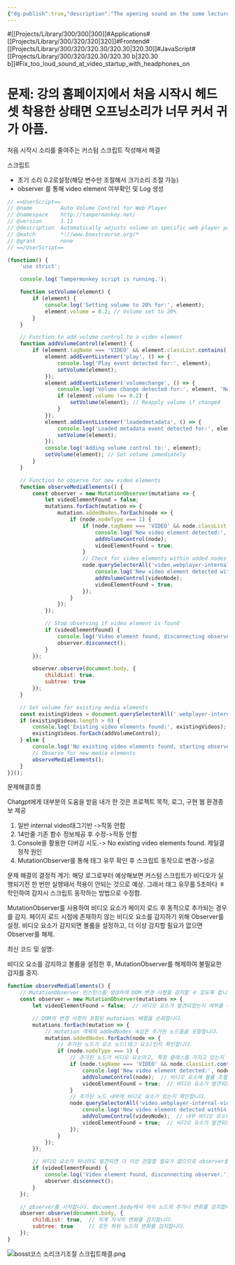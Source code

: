 ```yaml
---
{"dg-publish":true,"description":"The opening sound on the some lecture homepage is too loud and hurts my ears when I wear a headset. I wrote a custom script to reduce the sound on the first startup.","permalink":"/projects/library/300/320/320-30/320-30-b/","dgPassFrontmatter":true,"noteIcon":"0","created":"2024-06-19T20:36:42.655+09:00","updated":"2024-06-20T02:39:49.660+09:00"}
---
```


#[[Projects/Library/300/300\|300]]#Applications#[[Projects/Library/300/320/320\|320]]#Frontend#[[Projects/Library/300/320/320.30/320.30\|320.30]]#JavaScript#[[Projects/Library/300/320/320.30/320.30 b\|320.30 b]]#Fix_too_loud_sound_at_video_startup_with_headphones_on


# 문제: 강의 홈페이지에서 처음 시작시 헤드셋 착용한 상태면 오프닝소리가 너무 커서 귀가 아픔.
처음 시작시 소리를 줄여주는 커스텀 스크립트 작성해서 해결


스크립트
- 초기 소리 0.2로설정(해당 변수만 조절해서  크기소리 조절 가능)
- observer 를 통해 video element 여부확인 및 Log  생성
``` js
// ==UserScript==
// @name         Auto Volume Control for Web Player
// @namespace    http://tampermonkey.net/
// @version      1.11
// @description  Automatically adjusts volume on specific web player pages.
// @match        *://www.boostcourse.org/*
// @grant        none
// ==/UserScript==

(function() {
    'use strict';

    console.log('Tampermonkey script is running.');

    function setVolume(element) {
        if (element) {
            console.log('Setting volume to 20% for:', element);
            element.volume = 0.2; // Volume set to 20%
        }
    }

    // Function to add volume control to a video element
    function addVolumeControl(element) {
        if (element.tagName === 'VIDEO' && element.classList.contains('webplayer-internal-video')) {
            element.addEventListener('play', () => {
                console.log('Play event detected for:', element);
                setVolume(element);
            });
            element.addEventListener('volumechange', () => {
                console.log('Volume change detected for:', element, 'New volume:', element.volume);
                if (element.volume !== 0.2) {
                    setVolume(element); // Reapply volume if changed
                }
            });
            element.addEventListener('loadedmetadata', () => {
                console.log('Loaded metadata event detected for:', element);
                setVolume(element);
            });
            console.log('Adding volume control to:', element);
            setVolume(element); // Set volume immediately
        }
    }

    // Function to observe for new video elements
    function observeMediaElements() {
        const observer = new MutationObserver(mutations => {
            let videoElementFound = false;
            mutations.forEach(mutation => {
                mutation.addedNodes.forEach(node => {
                    if (node.nodeType === 1) {
                        if (node.tagName === 'VIDEO' && node.classList.contains('webplayer-internal-video')) {
                            console.log('New video element detected:', node);
                            addVolumeControl(node);
                            videoElementFound = true;
                        }
                        // Check for video elements within added nodes
                        node.querySelectorAll('video.webplayer-internal-video').forEach(videoNode => {
                            console.log('New video element detected within node:', videoNode);
                            addVolumeControl(videoNode);
                            videoElementFound = true;
                        });
                    }
                });
            });

            // Stop observing if video element is found
            if (videoElementFound) {
                console.log('Video element found, disconnecting observer.');
                observer.disconnect();
            }
        });

        observer.observe(document.body, {
            childList: true,
            subtree: true
        });
    }

    // Set volume for existing media elements
    const existingVideos = document.querySelectorAll('.webplayer-internal-video');
    if (existingVideos.length > 0) {
        console.log('Existing video elements found:', existingVideos);
        existingVideos.forEach(addVolumeControl);
    } else {
        console.log('No existing video elements found, starting observer.');
        // Observe for new media elements
        observeMediaElements();
    }
})();

```




문제해결흐름

Chatgpt에게 대부분의 도움을 받음 내가 한 것은 프로젝트 목적, 로그, 구현 웹 환경종보 제공

1. 일반 internal video태그기반 ->작동 안함
2. 14만줄 기존 함수 정보제공 후 수정->작동 안함
3. Console을 활용한 디버깅 시도.-> No existing video elements found. 제일결정적 원인
4. MutationObserver를 통해 태그 유무 확인 후 스크립트 동작으로 변경->성공

문제 해결의 결정적 계기:
해당 로그로부터 예상해보면 커스텀 스크립트가 비디오가 실행되기전 한 번만 실행돼서 적용이 안되는 것으로 예상. 그래서 태그 유무를 5초마다 ㅎ학인하여 감지시 스크립트 동작하는 방법으로 수정함.

MutationObserver를 사용하여 비디오 요소가 페이지 로드 후 동적으로 추가되는 경우를 감지.
페이지 로드 시점에 존재하지 않는 비디오 요소를 감지하기 위해 Observer를 설정.
비디오 요소가 감지되면 볼륨을 설정하고, 더 이상 감지할 필요가 없으면 Observer를 해제.

최신 코드 및 설명:

비디오 요소를 감지하고 볼륨을 설정한 후, MutationObserver를 해제하여 불필요한 감지를 중지.
``` js
function observeMediaElements() {
    // MutationObserver 인스턴스를 생성하여 DOM 변경 사항을 감지할 수 있도록 합니다.
    const observer = new MutationObserver(mutations => {
        let videoElementFound = false;  // 비디오 요소가 발견되었는지 여부를 추적하기 위한 변수입니다.

        // DOM의 변경 사항이 포함된 mutations 배열을 순회합니다.
        mutations.forEach(mutation => {
            // mutation 객체의 addedNodes 속성은 추가된 노드들을 포함합니다.
            mutation.addedNodes.forEach(node => {
                // 추가된 노드가 요소 노드(태그 요소)인지 확인합니다.
                if (node.nodeType === 1) {
                    // 추가된 노드가 비디오 요소이고, 특정 클래스를 가지고 있는지 확인합니다.
                    if (node.tagName === 'VIDEO' && node.classList.contains('webplayer-internal-video')) {
                        console.log('New video element detected:', node);
                        addVolumeControl(node);  // 비디오 요소에 볼륨 조절 기능을 추가합니다.
                        videoElementFound = true;  // 비디오 요소가 발견되었음을 표시합니다.
                    }
                    // 추가된 노드 내부에 비디오 요소가 있는지 확인합니다.
                    node.querySelectorAll('video.webplayer-internal-video').forEach(videoNode => {
                        console.log('New video element detected within node:', videoNode);
                        addVolumeControl(videoNode);  // 내부 비디오 요소에 볼륨 조절 기능을 추가합니다.
                        videoElementFound = true;  // 비디오 요소가 발견되었음을 표시합니다.
                    });
                }
            });
        });

        // 비디오 요소가 하나라도 발견되면 더 이상 관찰할 필요가 없으므로 observer를 해제합니다.
        if (videoElementFound) {
            console.log('Video element found, disconnecting observer.');
            observer.disconnect();
        }
    });

    // observer를 시작합니다. document.body에서 자식 노드의 추가나 변화를 감지합니다.
    observer.observe(document.body, {
        childList: true,  // 직계 자식의 변화를 감지합니다.
        subtree: true     // 모든 하위 노드의 변화를 감지합니다.
    });
}
```


![bosst코스 소리크기조절 스크립트해결.png](/img/user/images/bosst%EC%BD%94%EC%8A%A4%20%EC%86%8C%EB%A6%AC%ED%81%AC%EA%B8%B0%EC%A1%B0%EC%A0%88%20%EC%8A%A4%ED%81%AC%EB%A6%BD%ED%8A%B8%ED%95%B4%EA%B2%B0.png)